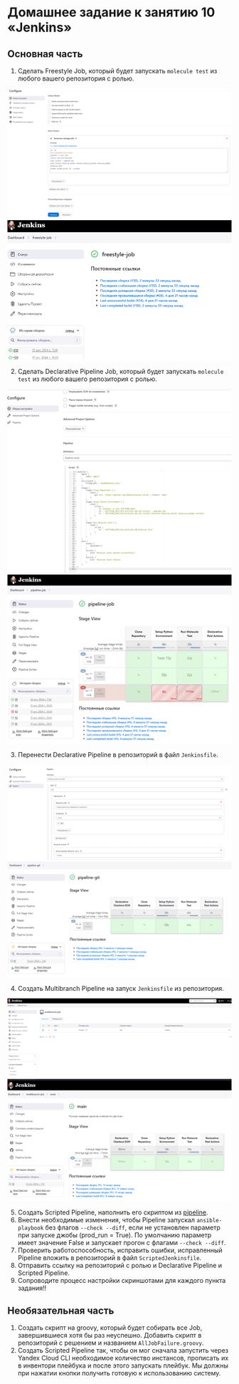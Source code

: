 # Домашнее задание к занятию 10 «Jenkins»

## Основная часть

1. Сделать Freestyle Job, который будет запускать `molecule test` из любого вашего репозитория с ролью.
   
![img](https://github.com/SeNike/Study_24/blob/main/ansible-02/j1.png)
![img](https://github.com/SeNike/Study_24/blob/main/ansible-02/j2.png)

2. Сделать Declarative Pipeline Job, который будет запускать `molecule test` из любого вашего репозитория с ролью.

![img](https://github.com/SeNike/Study_24/blob/main/ansible-02/j3.png)
![img](https://github.com/SeNike/Study_24/blob/main/ansible-02/j4.png)

3. Перенести Declarative Pipeline в репозиторий в файл `Jenkinsfile`.

![img](https://github.com/SeNike/Study_24/blob/main/ansible-02/j5.png)
![img](https://github.com/SeNike/Study_24/blob/main/ansible-02/j6.png)
   
4. Создать Multibranch Pipeline на запуск `Jenkinsfile` из репозитория.

![img](https://github.com/SeNike/Study_24/blob/main/ansible-02/j7.png)
![img](https://github.com/SeNike/Study_24/blob/main/ansible-02/j8.png)

5. Создать Scripted Pipeline, наполнить его скриптом из [pipeline](./pipeline).
6. Внести необходимые изменения, чтобы Pipeline запускал `ansible-playbook` без флагов `--check --diff`, если не установлен параметр при запуске джобы (prod_run = True). По умолчанию параметр имеет значение False и запускает прогон с флагами `--check --diff`.
7. Проверить работоспособность, исправить ошибки, исправленный Pipeline вложить в репозиторий в файл `ScriptedJenkinsfile`.
8. Отправить ссылку на репозиторий с ролью и Declarative Pipeline и Scripted Pipeline.
9. Сопроводите процесс настройки скриншотами для каждого пункта задания!!

## Необязательная часть

1. Создать скрипт на groovy, который будет собирать все Job, завершившиеся хотя бы раз неуспешно. Добавить скрипт в репозиторий с решением и названием `AllJobFailure.groovy`.
2. Создать Scripted Pipeline так, чтобы он мог сначала запустить через Yandex Cloud CLI необходимое количество инстансов, прописать их в инвентори плейбука и после этого запускать плейбук. Мы должны при нажатии кнопки получить готовую к использованию систему.
